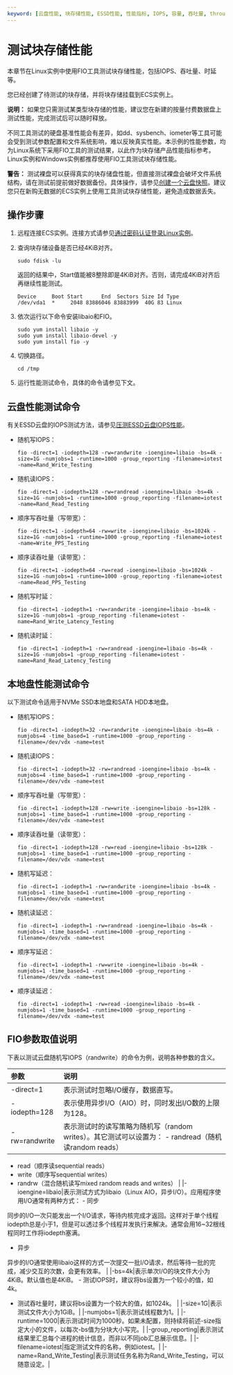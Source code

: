 ```yaml
---
keyword: [云盘性能, 块存储性能, ESSD性能, 性能指标, IOPS, 容量, 吞吐量, throughput]
---
```


# 测试块存储性能

本章节在Linux实例中使用FIO工具测试块存储性能，包括IOPS、吞吐量、时延等。

您已经创建了待测试的块存储，并将块存储挂载到ECS实例上。

**说明：** 如果您只需测试某类型块存储的性能，建议您在新建的按量付费数据盘上测试性能，完成测试后可以随时释放。

不同工具测试的硬盘基准性能会有差异，如dd、sysbench、iometer等工具可能会受到测试参数配置和文件系统影响，难以反映真实性能。本示例的性能参数，均为Linux系统下采用FIO工具的测试结果，以此作为块存储产品性能指标参考。Linux实例和Windows实例都推荐使用FIO工具测试块存储性能。

**警告：** 测试裸盘可以获得真实的块存储盘性能，但直接测试裸盘会破坏文件系统结构，请在测试前提前做好数据备份。具体操作，请参见[创建一个云盘快照](/intl.zh-CN/快照/使用快照/创建一个云盘快照.md)。建议您只在新购无数据的ECS实例上使用工具测试块存储性能，避免造成数据丢失。

## 操作步骤

1.  远程连接ECS实例。连接方式请参见[通过密码认证登录Linux实例](/intl.zh-CN/实例/连接实例/使用VNC连接实例/通过密码认证登录Linux实例.md)。

2.  查询块存储设备是否已经4KiB对齐。

    ```
    sudo fdisk -lu
    ```

    返回的结果中，Start值能被8整除即是4KiB对齐。否则，请完成4KiB对齐后再继续性能测试。

    ```
    Device     Boot Start      End  Sectors Size Id Type
    /dev/vda1  *     2048 83886046 83883999  40G 83 Linux
    ```

3.  依次运行以下命令安装libaio和FIO。

    ```
    sudo yum install libaio -y
    sudo yum install libaio-devel -y
    sudo yum install fio -y
    ```

4.  切换路径。

    ```
    cd /tmp
    ```

5.  运行性能测试命令，具体的命令请参见下文。


## 云盘性能测试命令

有关ESSD云盘的IOPS测试方法，请参见[压测ESSD云盘IOPS性能](/intl.zh-CN/块存储/性能/压测ESSD云盘IOPS性能.md)。

-   随机写IOPS：

    ```
    fio -direct=1 -iodepth=128 -rw=randwrite -ioengine=libaio -bs=4k -size=1G -numjobs=1 -runtime=1000 -group_reporting -filename=iotest -name=Rand_Write_Testing
    ```

-   随机读IOPS：

    ```
    fio -direct=1 -iodepth=128 -rw=randread -ioengine=libaio -bs=4k -size=1G -numjobs=1 -runtime=1000 -group_reporting -filename=iotest -name=Rand_Read_Testing
    ```

-   顺序写吞吐量（写带宽）：

    ```
    fio -direct=1 -iodepth=64 -rw=write -ioengine=libaio -bs=1024k -size=1G -numjobs=1 -runtime=1000 -group_reporting -filename=iotest -name=Write_PPS_Testing
    ```

-   顺序读吞吐量（读带宽）：

    ```
    fio -direct=1 -iodepth=64 -rw=read -ioengine=libaio -bs=1024k -size=1G -numjobs=1 -runtime=1000 -group_reporting -filename=iotest -name=Read_PPS_Testing
    ```

-   随机写时延：

    ```
    fio -direct=1 -iodepth=1 -rw=randwrite -ioengine=libaio -bs=4k -size=1G -numjobs=1 -group_reporting -filename=iotest -name=Rand_Write_Latency_Testing
    ```

-   随机读时延：

    ```
    fio -direct=1 -iodepth=1 -rw=randread -ioengine=libaio -bs=4k -size=1G -numjobs=1 -group_reporting -filename=iotest -name=Rand_Read_Latency_Testing
    ```


## 本地盘性能测试命令

以下测试命令适用于NVMe SSD本地盘和SATA HDD本地盘。

-   随机写IOPS：

    ```
    fio -direct=1 -iodepth=32 -rw=randwrite -ioengine=libaio -bs=4k -numjobs=4 -time_based=1 -runtime=1000 -group_reporting -filename=/dev/vdx -name=test
    ```

-   随机读IOPS：

    ```
    fio -direct=1 -iodepth=32 -rw=randread -ioengine=libaio -bs=4k -numjobs=4 -time_based=1 -runtime=1000 -group_reporting -filename=/dev/vdx -name=test
    ```

-   顺序写吞吐量（写带宽）：

    ```
    fio -direct=1 -iodepth=128 -rw=write -ioengine=libaio -bs=128k -numjobs=1 -time_based=1 -runtime=1000 -group_reporting -filename=/dev/vdx -name=test
    ```

-   顺序读吞吐量（读带宽）：

    ```
    fio -direct=1 -iodepth=128 -rw=read -ioengine=libaio -bs=128k -numjobs=1 -time_based=1 -runtime=1000 -group_reporting -filename=/dev/vdx -name=test
    ```

-   随机写延迟：

    ```
    fio -direct=1 -iodepth=1 -rw=randwrite -ioengine=libaio -bs=4k -numjobs=1 -time_based=1 -runtime=1000 -group_reporting -filename=/dev/vdx -name=test
    ```

-   随机读延迟：

    ```
    fio -direct=1 -iodepth=1 -rw=randread -ioengine=libaio -bs=4k -numjobs=1 -time_based=1 -runtime=1000 -group_reporting -filename=/dev/vdx -name=test
    ```

-   顺序写延迟：

    ```
    fio -direct=1 -iodepth=1 -rw=write -ioengine=libaio -bs=4k -numjobs=1 -time_based=1 -runtime=1000 -group_reporting -filename=/dev/vdx -name=test
    ```

-   顺序读延迟：

    ```
    fio -direct=1 -iodepth=1 -rw=read -ioengine=libaio -bs=4k -numjobs=1 -time_based=1 -runtime=1000 -group_reporting -filename=/dev/vdx -name=test
    ```


## FIO参数取值说明

下表以测试云盘随机写IOPS（randwrite）的命令为例，说明各种参数的含义。

|参数|说明|
|:-|:-|
|-direct=1|表示测试时忽略I/O缓存，数据直写。|
|-iodepth=128|表示使用异步I/O（AIO）时，同时发出I/O数的上限为128。|
|-rw=randwrite|表示测试时的读写策略为随机写（random writes）。其它测试可以设置为： -   randread（随机读random reads）
-   read（顺序读sequential reads）
-   write（顺序写sequential writes）
-   randrw（混合随机读写mixed random reads and writes） |
|-ioengine=libaio|表示测试方式为libaio（Linux AIO，异步I/O）。应用程序使用I/O通常有两种方式： -   同步

同步的I/O一次只能发出一个I/O请求，等待内核完成才返回。这样对于单个线程iodepth总是小于1，但是可以透过多个线程并发执行来解决。通常会用16~32根线程同时工作将iodepth塞满。

-   异步

异步的I/O通常使用libaio这样的方式一次提交一批I/O请求，然后等待一批的完成，减少交互的次数，会更有效率。 |
|-bs=4k|表示单次I/O的块文件大小为4KiB。默认值也是4KiB。 -   测试IOPS时，建议将bs设置为一个较小的值，如4k。
-   测试吞吐量时，建议将bs设置为一个较大的值，如1024k。 |
|-size=1G|表示测试文件大小为1GiB。|
|-numjobs=1|表示测试线程数为1。|
|-runtime=1000|表示测试时间为1000秒。如果未配置，则持续将前述-size指定大小的文件，以每次-bs值为分块大小写完。|
|-group\_reporting|表示测试结果里汇总每个进程的统计信息，而非以不同job汇总展示信息。|
|-filename=iotest|指定测试文件的名称，例如iotest。|
|-name=Rand\_Write\_Testing|表示测试任务名称为Rand\_Write\_Testing，可以随意设定。|

